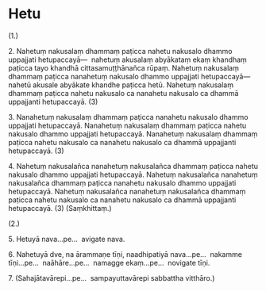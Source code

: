 # Hetu

(1.)

2\. Nahetuṃ nakusalaṃ dhammaṃ paṭicca nahetu nakusalo dhammo uppajjati hetupaccayā—  nahetuṃ akusalaṃ abyākataṃ ekaṃ khandhaṃ paṭicca tayo khandhā cittasamuṭṭhānañca rūpaṃ. Nahetuṃ nakusalaṃ dhammaṃ paṭicca nanahetuṃ nakusalo dhammo uppajjati hetupaccayā—  nahetū akusale abyākate khandhe paṭicca hetū. Nahetuṃ nakusalaṃ dhammaṃ paṭicca nahetu nakusalo ca nanahetu nakusalo ca dhammā uppajjanti hetupaccayā. (3)

3\. Nanahetuṃ nakusalaṃ dhammaṃ paṭicca nanahetu nakusalo dhammo uppajjati hetupaccayā. Nanahetuṃ nakusalaṃ dhammaṃ paṭicca nahetu nakusalo dhammo uppajjati hetupaccayā. Nanahetuṃ nakusalaṃ dhammaṃ paṭicca nahetu nakusalo ca nanahetu nakusalo ca dhammā uppajjanti hetupaccayā. (3)

4\. Nahetuṃ nakusalañca nanahetuṃ nakusalañca dhammaṃ paṭicca nahetu nakusalo dhammo uppajjati hetupaccayā. Nahetuṃ nakusalañca nanahetuṃ nakusalañca dhammaṃ paṭicca nanahetu nakusalo dhammo uppajjati hetupaccayā. Nahetuṃ nakusalañca nanahetuṃ nakusalañca dhammaṃ paṭicca nahetu nakusalo ca nanahetu nakusalo ca dhammā uppajjanti hetupaccayā. (3) (Saṃkhittaṃ.)

(2.)

5\. Hetuyā nava…pe…  avigate nava.

6\. Nahetuyā dve, na ārammaṇe tīṇi, naadhipatiyā nava…pe…  nakamme tīṇi…pe…  naāhāre…pe…  namagge ekaṃ…pe…  novigate tīṇi.

7\. (Sahajātavārepi…pe…  sampayuttavārepi sabbattha vitthāro.)
